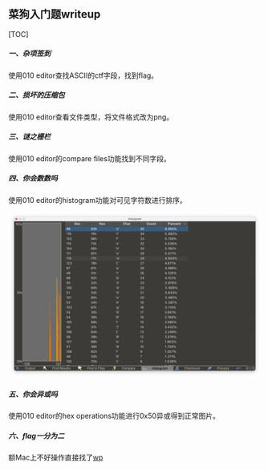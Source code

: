 ## 菜狗入门题writeup

[TOC]

##### 一、杂项签到

使用010 editor查找ASCII的ctf字段，找到flag。

##### 二、损坏的压缩包

使用010 editor查看文件类型，将文件格式改为png。

##### 三、谜之栅栏

使用010 editor的compare files功能找到不同字段。

##### 四、你会数数吗

使用010 editor的histogram功能对可见字符数进行排序。

<img src="./src/4.1.png" alt="4.1" style="zoom:50%;" />

##### 五、你会异或吗

使用010 editor的hex operations功能进行0x50异或得到正常图片。

##### 六、flag一分为二

额Mac上不好操作直接找了[wp](https://blog.csdn.net/m0_68012373/article/details/128960816)